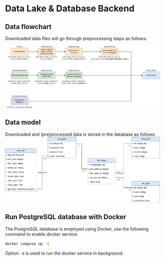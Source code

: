 # Data Lake & Database Backend

## Data flowchart
Downloaded data files will go through preprocessing steps as follows:

![onehealth_data_flow.jpg](source/_static/onehealth_data_flow.jpg)

## Data model
Downloaded and (pre)processed data is stored in the database as follows:
![onehealth_data_model.jpg](source/_static/onehealth_data_model.jpg)

## Run PostgreSQL database with Docker
The PostgreSQL database is employed using Docker, use the following command to enable docker service:
```bash
docker compose up -d
```
Option `-d` is used to run the docker service in background.
